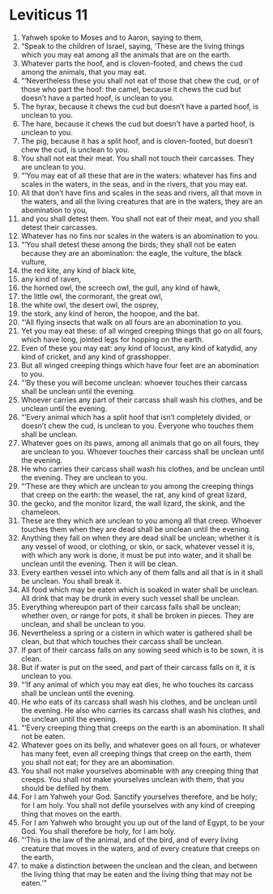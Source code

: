 ﻿
# Leviticus 11
1. Yahweh spoke to Moses and to Aaron, saying to them, 
2. “Speak to the children of Israel, saying, ‘These are the living things which you may eat among all the animals that are on the earth. 
3. Whatever parts the hoof, and is cloven-footed, and chews the cud among the animals, that you may eat. 
4. “‘Nevertheless these you shall not eat of those that chew the cud, or of those who part the hoof: the camel, because it chews the cud but doesn’t have a parted hoof, is unclean to you. 
5. The hyrax, because it chews the cud but doesn’t have a parted hoof, is unclean to you. 
6. The hare, because it chews the cud but doesn’t have a parted hoof, is unclean to you. 
7. The pig, because it has a split hoof, and is cloven-footed, but doesn’t chew the cud, is unclean to you. 
8. You shall not eat their meat. You shall not touch their carcasses. They are unclean to you. 
9. “‘You may eat of all these that are in the waters: whatever has fins and scales in the waters, in the seas, and in the rivers, that you may eat. 
10. All that don’t have fins and scales in the seas and rivers, all that move in the waters, and all the living creatures that are in the waters, they are an abomination to you, 
11. and you shall detest them. You shall not eat of their meat, and you shall detest their carcasses. 
12. Whatever has no fins nor scales in the waters is an abomination to you. 
13. “‘You shall detest these among the birds; they shall not be eaten because they are an abomination: the eagle, the vulture, the black vulture, 
14. the red kite, any kind of black kite, 
15. any kind of raven, 
16. the horned owl, the screech owl, the gull, any kind of hawk, 
17. the little owl, the cormorant, the great owl, 
18. the white owl, the desert owl, the osprey, 
19. the stork, any kind of heron, the hoopoe, and the bat. 
20. “‘All flying insects that walk on all fours are an abomination to you. 
21. Yet you may eat these: of all winged creeping things that go on all fours, which have long, jointed legs for hopping on the earth. 
22. Even of these you may eat: any kind of locust, any kind of katydid, any kind of cricket, and any kind of grasshopper. 
23. But all winged creeping things which have four feet are an abomination to you. 
24. “‘By these you will become unclean: whoever touches their carcass shall be unclean until the evening. 
25. Whoever carries any part of their carcass shall wash his clothes, and be unclean until the evening. 
26. “‘Every animal which has a split hoof that isn’t completely divided, or doesn’t chew the cud, is unclean to you. Everyone who touches them shall be unclean. 
27. Whatever goes on its paws, among all animals that go on all fours, they are unclean to you. Whoever touches their carcass shall be unclean until the evening. 
28. He who carries their carcass shall wash his clothes, and be unclean until the evening. They are unclean to you. 
29. “‘These are they which are unclean to you among the creeping things that creep on the earth: the weasel, the rat, any kind of great lizard, 
30. the gecko, and the monitor lizard, the wall lizard, the skink, and the chameleon. 
31. These are they which are unclean to you among all that creep. Whoever touches them when they are dead shall be unclean until the evening. 
32. Anything they fall on when they are dead shall be unclean; whether it is any vessel of wood, or clothing, or skin, or sack, whatever vessel it is, with which any work is done, it must be put into water, and it shall be unclean until the evening. Then it will be clean. 
33. Every earthen vessel into which any of them falls and all that is in it shall be unclean. You shall break it. 
34. All food which may be eaten which is soaked in water shall be unclean. All drink that may be drunk in every such vessel shall be unclean. 
35. Everything whereupon part of their carcass falls shall be unclean; whether oven, or range for pots, it shall be broken in pieces. They are unclean, and shall be unclean to you. 
36. Nevertheless a spring or a cistern in which water is gathered shall be clean, but that which touches their carcass shall be unclean. 
37. If part of their carcass falls on any sowing seed which is to be sown, it is clean. 
38. But if water is put on the seed, and part of their carcass falls on it, it is unclean to you. 
39. “‘If any animal of which you may eat dies, he who touches its carcass shall be unclean until the evening. 
40. He who eats of its carcass shall wash his clothes, and be unclean until the evening. He also who carries its carcass shall wash his clothes, and be unclean until the evening. 
41. “‘Every creeping thing that creeps on the earth is an abomination. It shall not be eaten. 
42. Whatever goes on its belly, and whatever goes on all fours, or whatever has many feet, even all creeping things that creep on the earth, them you shall not eat; for they are an abomination. 
43. You shall not make yourselves abominable with any creeping thing that creeps. You shall not make yourselves unclean with them, that you should be defiled by them. 
44. For I am Yahweh your God. Sanctify yourselves therefore, and be holy; for I am holy. You shall not defile yourselves with any kind of creeping thing that moves on the earth. 
45. For I am Yahweh who brought you up out of the land of Egypt, to be your God. You shall therefore be holy, for I am holy. 
46. “‘This is the law of the animal, and of the bird, and of every living creature that moves in the waters, and of every creature that creeps on the earth, 
47. to make a distinction between the unclean and the clean, and between the living thing that may be eaten and the living thing that may not be eaten.’” 
